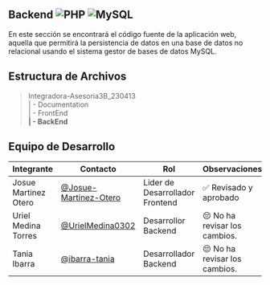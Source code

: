  ## Backend ![PHP](https://img.shields.io/badge/PHP-777BB4?style=for-the-badge&logo=php&logoColor=white) ![MySQL](https://img.shields.io/badge/MySQL-00000F?style=for-the-badge&logo=mysql&logoColor=white)

En este sección se encontrará el código fuente de la aplicación web, aquella que permitirá la persistencia de datos en una base de datos no relacional usando el sistema gestor de bases de datos MySQL.
  ## Estructura de Archivos

   >Integradora-Asesoria3B_230413<br>
   >| - Documentation<br>
   >| - FrontEnd<br>
   >**| - BackEnd**

   ## Equipo de Desarrollo

   |Integrante|Contacto|Rol|Observaciones|
   |----------|--------|---|-------------|
|Josue Martinez Otero|[@Josue-Martinez-Otero](https://github.com/Josue-Martinez-Otero)|Lider de Desarrollador Frontend|✅ Revisado y aprobado|
|Uriel Medina Torres|[@UrielMedina0302](https://github.com/UrielMedina0302)| Desarrollor Backend |😔 No ha revisar los cambios.|
|Tania Ibarra|[@ibarra-tania](https://github.com/ibarra-tania)|Desarrollador Backend|😔 No ha revisar los cambios.|
